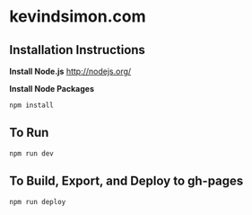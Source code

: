 # kevindsimon.com

## Installation Instructions ##

**Install Node.js**
http://nodejs.org/

**Install Node Packages**

```
npm install
```

## To Run ##

```
npm run dev
```

## To Build, Export, and Deploy to gh-pages ##

```
npm run deploy
```
